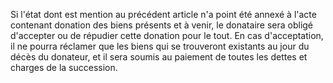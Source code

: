   
 Si l'état dont est mention au précédent article n'a point été annexé à l'acte contenant donation des biens présents et à venir, le donataire sera obligé d'accepter ou de répudier cette donation pour le tout. En cas d'acceptation, il ne pourra réclamer que les biens qui se trouveront existants au jour du décès du donateur, et il sera soumis au paiement de toutes les dettes et charges de la succession.  

  
